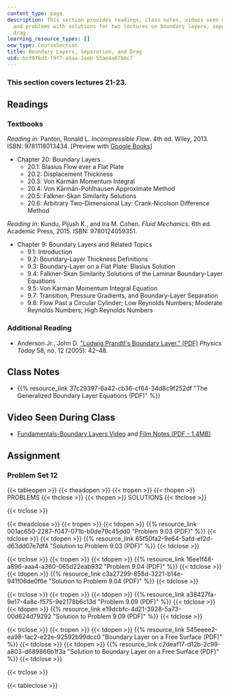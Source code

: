 ```yaml
---
content_type: page
description: This section provides readings, class notes, videos seen during class,
  and problems with solutions for two lectures on boundary layers, separation, and
  drag.
learning_resource_types: []
ocw_type: CourseSection
title: Boundary Layers, Separation, and Drag
uid: bcf976d3-f9f7-a5aa-2eeb-55ae4a078dc7
---
```


### This section covers lectures 21-23.

Readings
--------

### Textbooks

_Reading in:_ Panton, Ronald L. _Incompressible Flow_. 4th ed. Wiley, 2013. ISBN: 9781118013434. \[Preview with [Google Books](http://books.google.com/books?id=sa4eAAAAQBAJ&pg=PAfrontcover)\]

*   Chapter 20: Boundary Layers
    *   20.1: Blasius Flow ever a Flat Plate
    *   20.2: Displacement Thickness
    *   20.3: Von Kármán Momentum Integral
    *   20.4: Von Kármán-Pohlhausen Approximate Method
    *   20.5: Falkner-Skan Similarity Solutions
    *   20.6: Arbitrary Two-Dimensional Lay: Crank-Nicolson Difference Method

_Reading in:_ Kundu, Pijush K., and Ira M. Cohen. _Fluid Mechanics_. 6th ed. Academic Press, 2015. ISBN: 9780124059351.

*   Chapter 9: Boundary Layers and Related Topics
    *   9.1: Introduction
    *   9.2: Boundary-Layer Thickness Definitions
    *   9.3: Boundary-Layer on a Flat Plate: Blasius Solution
    *   9.4: Falkner-Skan Similarity Solutions of the Laminar Boundary-Layer Equations
    *   9.5: Von Karman Momentum Integral Equation
    *   9.7: Transition, Pressure Gradients, and Boundary-Layer Separation
    *   9.8: Flow Past a Circular Cylinder; Low Reynolds Numbers; Moderate Reynolds Numbers; High Reynolds Numbers

### Additional Reading

*   Anderson Jr., John D. ["Ludwig Prandtl's Boundary Layer." (PDF)](http://www.aps.org/units/dfd/resources/upload/prandtl_vol58no12p42_48.pdf) _Physics Today_ 58, no. 12 (2005): 42–48.

Class Notes
-----------

*   {{% resource_link 37c29397-6a42-cb36-cf64-34d8c9f252df "The Generalized Boundary Layer Equations (PDF)" %}}

Video Seen During Class
-----------------------

*   [Fundamentals-Boundary Layers Video](https://youtu.be/wMxK2GtFFq0) and [Film Notes (PDF - 1.4MB)](http://web.mit.edu/hml/ncfmf/10FBL.pdf)

Assignment
----------

### Problem Set 12

{{< tableopen >}}
{{< theadopen >}}
{{< tropen >}}
{{< thopen >}}
PROBLEMS
{{< thclose >}}
{{< thopen >}}
SOLUTIONS
{{< thclose >}}

{{< trclose >}}

{{< theadclose >}}
{{< tropen >}}
{{< tdopen >}}
{{% resource_link 001ac650-2287-f047-071b-b0de79c45dd0 "Problem 9.03 (PDF)" %}}
{{< tdclose >}}
{{< tdopen >}}
{{% resource_link 65f50fa2-9e64-5afd-ef2d-d63dd07e7df4 "Solution to Problem 9.03 (PDF)" %}}
{{< tdclose >}}

{{< trclose >}}
{{< tropen >}}
{{< tdopen >}}
{{% resource_link 16ee1f48-a896-aaa4-a360-065d22eab932 "Problem 9.04 (PDF)" %}}
{{< tdclose >}}
{{< tdopen >}}
{{% resource_link c3a27299-858d-3221-b14e-941f06de0f6e "Solution to Problem 9.04 (PDF)" %}}
{{< tdclose >}}

{{< trclose >}}
{{< tropen >}}
{{< tdopen >}}
{{% resource_link a38427fa-9e17-4a8c-f575-9e2178b6c13d "Problem 9.09 (PDF)" %}}
{{< tdclose >}}
{{< tdopen >}}
{{% resource_link e19dcbfc-4d21-3928-5a73-00d624d79292 "Solution to Problem 9.09 (PDF)" %}}
{{< tdclose >}}

{{< trclose >}}
{{< tropen >}}
{{< tdopen >}}
{{% resource_link 545eeee2-ea98-1ac2-e22e-92592b99dcc0 "Boundary Layer on a Free Surface (PDF)" %}}
{{< tdclose >}}
{{< tdopen >}}
{{% resource_link c2deaf17-d12b-2c99-a803-d689866b1f3a "Solution to Boundary Layer on a Free Surface (PDF)" %}}
{{< tdclose >}}

{{< trclose >}}

{{< tableclose >}}